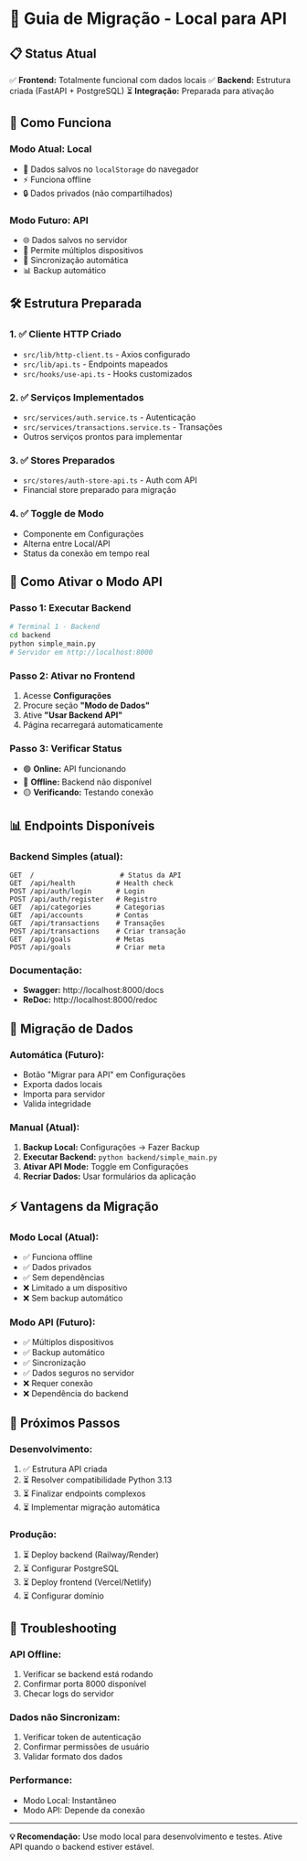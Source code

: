 # 🔄 Guia de Migração - Local para API

## 📋 Status Atual

✅ **Frontend:** Totalmente funcional com dados locais
✅ **Backend:** Estrutura criada (FastAPI + PostgreSQL)
⏳ **Integração:** Preparada para ativação

## 🎯 Como Funciona

### **Modo Atual: Local**
- 💾 Dados salvos no `localStorage` do navegador
- ⚡ Funciona offline
- 🔒 Dados privados (não compartilhados)

### **Modo Futuro: API**
- 🌐 Dados salvos no servidor
- 👥 Permite múltiplos dispositivos
- 🔄 Sincronização automática
- 📊 Backup automático

## 🛠️ Estrutura Preparada

### **1. ✅ Cliente HTTP Criado**
- `src/lib/http-client.ts` - Axios configurado
- `src/lib/api.ts` - Endpoints mapeados
- `src/hooks/use-api.ts` - Hooks customizados

### **2. ✅ Serviços Implementados**
- `src/services/auth.service.ts` - Autenticação
- `src/services/transactions.service.ts` - Transações
- Outros serviços prontos para implementar

### **3. ✅ Stores Preparados**
- `src/stores/auth-store-api.ts` - Auth com API
- Financial store preparado para migração

### **4. ✅ Toggle de Modo**
- Componente em Configurações
- Alterna entre Local/API
- Status da conexão em tempo real

## 🚀 Como Ativar o Modo API

### **Passo 1: Executar Backend**
```bash
# Terminal 1 - Backend
cd backend
python simple_main.py
# Servidor em http://localhost:8000
```

### **Passo 2: Ativar no Frontend**
1. Acesse **Configurações**
2. Procure seção **"Modo de Dados"**
3. Ative **"Usar Backend API"**
4. Página recarregará automaticamente

### **Passo 3: Verificar Status**
- 🟢 **Online:** API funcionando
- 🔴 **Offline:** Backend não disponível
- 🟡 **Verificando:** Testando conexão

## 📊 Endpoints Disponíveis

### **Backend Simples (atual):**
```
GET  /                     # Status da API
GET  /api/health          # Health check
POST /api/auth/login      # Login
POST /api/auth/register   # Registro
GET  /api/categories      # Categorias
GET  /api/accounts        # Contas
GET  /api/transactions    # Transações
POST /api/transactions    # Criar transação
GET  /api/goals           # Metas
POST /api/goals           # Criar meta
```

### **Documentação:**
- **Swagger:** http://localhost:8000/docs
- **ReDoc:** http://localhost:8000/redoc

## 🔄 Migração de Dados

### **Automática (Futuro):**
- Botão "Migrar para API" em Configurações
- Exporta dados locais
- Importa para servidor
- Valida integridade

### **Manual (Atual):**
1. **Backup Local:** Configurações → Fazer Backup
2. **Executar Backend:** `python backend/simple_main.py`
3. **Ativar API Mode:** Toggle em Configurações
4. **Recriar Dados:** Usar formulários da aplicação

## ⚡ Vantagens da Migração

### **Modo Local (Atual):**
- ✅ Funciona offline
- ✅ Dados privados
- ✅ Sem dependências
- ❌ Limitado a um dispositivo
- ❌ Sem backup automático

### **Modo API (Futuro):**
- ✅ Múltiplos dispositivos
- ✅ Backup automático
- ✅ Sincronização
- ✅ Dados seguros no servidor
- ❌ Requer conexão
- ❌ Dependência do backend

## 🎯 Próximos Passos

### **Desenvolvimento:**
1. ✅ Estrutura API criada
2. ⏳ Resolver compatibilidade Python 3.13
3. ⏳ Finalizar endpoints complexos
4. ⏳ Implementar migração automática

### **Produção:**
1. ⏳ Deploy backend (Railway/Render)
2. ⏳ Configurar PostgreSQL
3. ⏳ Deploy frontend (Vercel/Netlify)
4. ⏳ Configurar domínio

## 🔧 Troubleshooting

### **API Offline:**
1. Verificar se backend está rodando
2. Confirmar porta 8000 disponível
3. Checar logs do servidor

### **Dados não Sincronizam:**
1. Verificar token de autenticação
2. Confirmar permissões de usuário
3. Validar formato dos dados

### **Performance:**
- Modo Local: Instantâneo
- Modo API: Depende da conexão

---

**💡 Recomendação:** Use modo local para desenvolvimento e testes. Ative API quando o backend estiver estável.
